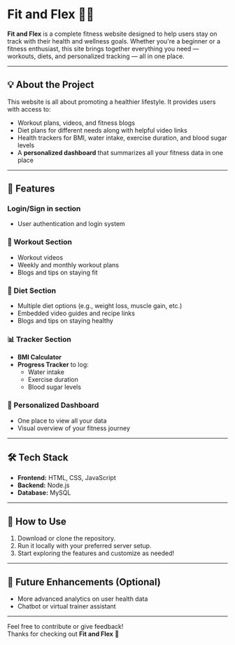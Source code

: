 # Fit and Flex 🏋️‍♂️

**Fit and Flex** is a complete fitness website designed to help users stay on track with their health and wellness goals. Whether you're a beginner or a fitness enthusiast, this site brings together everything you need — workouts, diets, and personalized tracking — all in one place.

---

## 💡 About the Project

This website is all about promoting a healthier lifestyle. It provides users with access to:

- Workout plans, videos, and fitness blogs
- Diet plans for different needs along with helpful video links
- Health trackers for BMI, water intake, exercise duration, and blood sugar levels
- A **personalized dashboard** that summarizes all your fitness data in one place

---

## 🚀 Features

### Login/Sign in section
- User authentication and login system  

### 🏃 Workout Section
- Workout videos
- Weekly and monthly workout plans
- Blogs and tips on staying fit

### 🥗 Diet Section
- Multiple diet options (e.g., weight loss, muscle gain, etc.)
- Embedded video guides and recipe links
- Blogs and tips on staying healthy


### 📊 Tracker Section
- **BMI Calculator**
- **Progress Tracker** to log:
  - Water intake
  - Exercise duration
  - Blood sugar levels

### 👤 Personalized Dashboard
- One place to view all your data
- Visual overview of your fitness journey

---

## 🛠️ Tech Stack

- **Frontend:** HTML, CSS, JavaScript  
- **Backend:** Node.js  
- **Database:** MySQL  

---

## 🔧 How to Use

1. Download or clone the repository.
2. Run it locally with your preferred server setup.
3. Start exploring the features and customize as needed!


---

## 🌱 Future Enhancements (Optional)

- More advanced analytics on user health data  
- Chatbot or virtual trainer assistant  

---

Feel free to contribute or give feedback!  
Thanks for checking out **Fit and Flex** 💪
